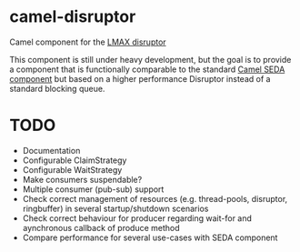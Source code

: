 camel-disruptor
===============

Camel component for the [LMAX disruptor](https://github.com/LMAX-Exchange/disruptor)

This component is still under heavy development, but the goal is to provide a component that is functionally comparable
to the standard [Camel SEDA component](http://camel.apache.org/seda.html) but based on a higher performance Disruptor
instead of a standard blocking queue.

TODO
====
- Documentation
- Configurable ClaimStrategy
- Configurable WaitStrategy
- Make consumers suspendable?
- Multiple consumer (pub-sub) support
- Check correct management of resources (e.g. thread-pools, disruptor, ringbuffer) in several startup/shutdown scenarios
- Check correct behaviour for producer regarding wait-for and aynchronous callback of produce method
- Compare performance for several use-cases with SEDA component



